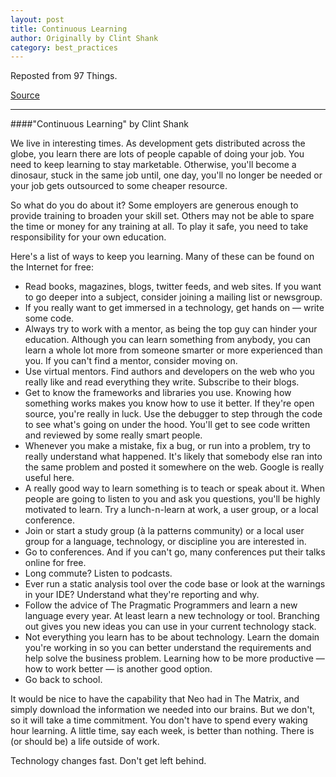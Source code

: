 ```yaml
---
layout: post
title: Continuous Learning
author: Originally by Clint Shank
category: best_practices
---
```


Reposted from 97 Things.

[Source](http://programmer.97things.oreilly.com/wiki/index.php/Continuous_Learning)

---

####"Continuous Learning" by Clint Shank

We live in interesting times. As development gets distributed across the globe, you learn there are lots of people capable of doing your job. You need to keep learning to stay marketable. Otherwise, you'll become a dinosaur, stuck in the same job until, one day, you'll no longer be needed or your job gets outsourced to some cheaper resource.

So what do you do about it? Some employers are generous enough to provide training to broaden your skill set. Others may not be able to spare the time or money for any training at all. To play it safe, you need to take responsibility for your own education.

Here's a list of ways to keep you learning. Many of these can be found on the Internet for free:

* Read books, magazines, blogs, twitter feeds, and web sites. If you want to go deeper into a subject, consider joining a mailing list or newsgroup.
* If you really want to get immersed in a technology, get hands on — write some code.
* Always try to work with a mentor, as being the top guy can hinder your education. Although you can learn something from anybody, you can learn a whole lot more from someone smarter or more experienced than you. If you can't find a mentor, consider moving on.
* Use virtual mentors. Find authors and developers on the web who you really like and read everything they write. Subscribe to their blogs.
* Get to know the frameworks and libraries you use. Knowing how something works makes you know how to use it better. If they're open source, you're really in luck. Use the debugger to step through the code to see what's going on under the hood. You'll get to see code written and reviewed by some really smart people.
* Whenever you make a mistake, fix a bug, or run into a problem, try to really understand what happened. It's likely that somebody else ran into the same problem and posted it somewhere on the web. Google is really useful here.
* A really good way to learn something is to teach or speak about it. When people are going to listen to you and ask you questions, you'll be highly motivated to learn. Try a lunch-n-learn at work, a user group, or a local conference.
* Join or start a study group (à la patterns community) or a local user group for a language, technology, or discipline you are interested in.
* Go to conferences. And if you can't go, many conferences put their talks online for free.
* Long commute? Listen to podcasts.
* Ever run a static analysis tool over the code base or look at the warnings in your IDE? Understand what they're reporting and why.
* Follow the advice of The Pragmatic Programmers and learn a new language every year. At least learn a new technology or tool. Branching out gives you new ideas you can use in your current technology stack.
* Not everything you learn has to be about technology. Learn the domain you're working in so you can better understand the requirements and help solve the business problem. Learning how to be more productive — how to work better — is another good option.
* Go back to school.

It would be nice to have the capability that Neo had in The Matrix, and simply download the information we needed into our brains. But we don't, so it will take a time commitment. You don't have to spend every waking hour learning. A little time, say each week, is better than nothing. There is (or should be) a life outside of work.

Technology changes fast. Don't get left behind.